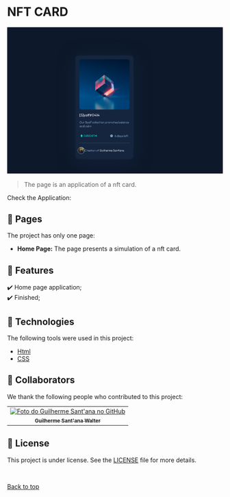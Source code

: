 # NFT CARD

<img src="./img/nft card.PNG" alt="Foto do Teste">

>  The page is an application of a nft card.

Check the Application: 
## 📁 Pages

The project has only one page:

- **Home Page:** The page presents a simulation of a nft card.
## :dart: Features ##

:heavy_check_mark: Home page application;\
:heavy_check_mark: Finished;

## :rocket: Technologies ##

The following tools were used in this project:

- [Html](https://developer.mozilla.org/pt-BR/docs/Web/HTML/Element/html/)  
- [CSS](https://developer.mozilla.org/pt-BR/docs/Web/CSS) 
## 🤝 Collaborators

We thank the following people who contributed to this project:

<table>
  <tr>
    <td align="center">
      <a href="#">
        <img src="https://avatars.githubusercontent.com/u/104401139?s=400&u=123499031181fde169a703a93a5935ecaa680a91&v=4" width="140px;" alt="Foto do Guilherme Sant'ana no GitHub"/><br>
        <sub>
          <b>Guilherme Sant'ana Walter</b>
        </sub>
      </a>
    </td>
  </tr>
</table>

## 📝 License

This project is under license. See the [LICENSE](LICENSE.md) file for more details.

&#xa0;

<a href="#top">Back to top</a>
